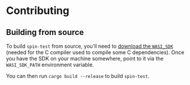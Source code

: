 # Contributing

## Building from source

To build `spin-test` from source, you'll need to [download the `WASI_SDK`](https://github.com/WebAssembly/wasi-sdk/releases/) (needed for the C compiler used to compile some C dependencies). Once you have the SDK on your machine somewhere, point to it via the `WASI_SDK_PATH` environment variable.

You can then run `cargo build --release` to build `spin-test`.